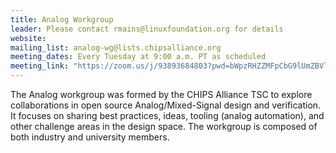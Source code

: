 ```yaml
---
title: Analog Workgroup
leader: Please contact rmains@linuxfoundation.org for details
website:
mailing_list: analog-wg@lists.chipsalliance.org
meeting_dates: Every Tuesday at 9:00 a.m. PT as scheduled
meeting_link: "https://zoom.us/j/93893684803?pwd=bWpzRHZZMFpCbG9lUmZBVld4VFFqUT09 (passcode: analog)"
---
```


The Analog workgroup was formed by the CHIPS Alliance TSC to explore collaborations in open source Analog/Mixed-Signal design and verification. It focuses on sharing best practices, ideas, tooling (analog automation), and other challenge areas in the design space. The workgroup is composed of both industry and university members.
